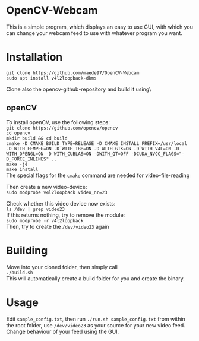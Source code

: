 # OpenCV-Webcam
This is a simple program, which displays an easy to use GUI, with which you can change your webcam feed to use with whatever program you want.

# Installation
`git clone https://github.com/maede97/OpenCV-Webcam`\
`sudo apt install v4l2loopback-dkms`

Clone also the opencv-github-repository and build it using\
## openCV
To install openCV, use the following steps:\
`git clone https://github.com/opencv/opencv`\
`cd opencv`\
`mkdir build && cd build`\
`cmake -D CMAKE_BUILD_TYPE=RELEASE -D CMAKE_INSTALL_PREFIX=/usr/local  -D WITH_FFMPEG=ON -D WITH_TBB=ON -D WITH_GTK=ON -D WITH_V4L=ON -D WITH_OPENGL=ON -D WITH_CUBLAS=ON -DWITH_QT=OFF -DCUDA_NVCC_FLAGS="-D_FORCE_INLINES" ..`\
`make -j4`\
`make install`\
The special flags for the `cmake` command are needed for video-file-reading

Then create a new video-device:\
`sudo modprobe v4l2loopback video_nr=23`

Check whether this video device now exists:\
`ls /dev | grep video23`\
If this returns nothing, try to remove the module:\
`sudo modprobe -r v4l2loopback`\
Then, try to create the `/dev/video23` again

# Building
Move into your cloned folder, then simply call\
`./build.sh`\
This will automatically create a build folder for you and create the binary.

# Usage
Edit `sample_config.txt`, then run `./run.sh sample_config.txt` from within the root folder, use `/dev/video23` as your source for your new video feed. Change behaviour of your feed using the GUI.
